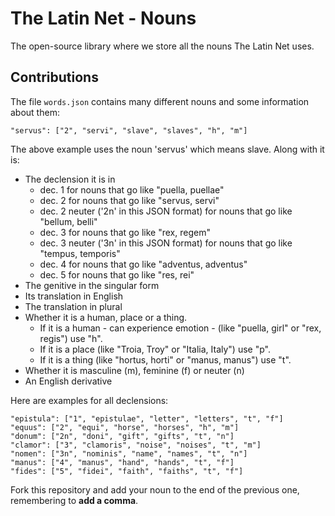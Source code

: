 # The Latin Net - Nouns

The open-source library where we store all the nouns The Latin Net uses.

## Contributions
The file `words.json` contains many different nouns and some information about them:
```
"servus": ["2", "servi", "slave", "slaves", "h", "m"]
```
The above example uses the noun 'servus' which means slave. Along with it is:
* The declension it is in
  * dec. 1 for nouns that go like "puella, puellae"
  * dec. 2 for nouns that go like "servus, servi"
  * dec. 2 neuter ('2n' in this JSON format) for nouns that go like "bellum, belli"
  * dec. 3 for nouns that go like "rex, regem"
  * dec. 3 neuter ('3n' in this JSON format) for nouns that go like "tempus, temporis"
  * dec. 4 for nouns that go like "adventus, adventus"
  * dec. 5 for nouns that go like "res, rei"
* The genitive in the singular form
* Its translation in English
* The translation in plural
* Whether it is a human, place or a thing.
  * If it is a human - can experience emotion - (like "puella, girl" or "rex, regis") use "h".
  * If it is a place (like "Troia, Troy" or "Italia, Italy") use "p".
  * If it is a thing (like "hortus, horti" or "manus, manus") use "t".
* Whether it is masculine (m), feminine (f) or neuter (n)
* An English derivative

Here are examples for all declensions:
```
"epistula": ["1", "epistulae", "letter", "letters", "t", "f"]
"equus": ["2", "equi", "horse", "horses", "h", "m"]
"donum": ["2n", "doni", "gift", "gifts", "t", "n"]
"clamor": ["3", "clamoris", "noise", "noises", "t", "m"]
"nomen": ["3n", "nominis", "name", "names", "t", "n"]
"manus": ["4", "manus", "hand", "hands", "t", "f"]
"fides": ["5", "fidei", "faith", "faiths", "t", "f"]
```

Fork this repository and add your noun to the end of the previous one, remembering to **add a comma**.
